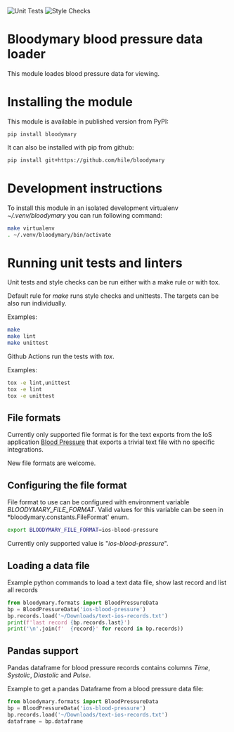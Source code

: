 ![Unit Tests](https://github.com/hile/bloodymary/actions/workflows/unittest.yml/badge.svg)
![Style Checks](https://github.com/hile/bloodymary/actions/workflows/lint.yml/badge.svg)

# Bloodymary blood pressure data loader

This module loades blood pressure data for viewing.

# Installing the module

This module is available in published version from PyPI:

```
pip install bloodymary
```

It can also be installed with pip from github:

```bash
pip install git+https://github.com/hile/bloodymary
```

# Development instructions

To install this module in an isolated development virtualenv *~/.venv/bloodymary* you can
run following command:

```bash
make virtualenv
. ~/.venv/bloodymary/bin/activate
```

# Running unit tests and linters

Unit tests and style checks can be run either with a make rule or with tox.

Default rule for *make* runs style checks and unittests. The targets can be also run
individually.

Examples:

```bash
make
make lint
make unittest
```

Github Actions run the tests with *tox*.

Examples:

```bash
tox -e lint,unittest
tox -e lint
tox -e unittest
```

## File formats

Currently only supported file format is for the text exports from the IoS application
[Blood Pressure](https://apps.apple.com/us/app/blood-pressure-app-monitor/id1502279381)
that exports a trivial text file with no specific integrations.

New file formats are welcome.

## Configuring the file format

File format to use can be configured with environment variable *BLOODYMARY_FILE_FORMAT*. Valid
values for this variable can be seen in *bloodymary.constants.FileFormat' enum.

```bash
export BLOODYMARY_FILE_FORMAT=ios-blood-pressure
```

Currently only supported value is "*ios-blood-pressure*".

## Loading a data file

Example python commands to load a text data file, show last record and list all records

```python
from bloodymary.formats import BloodPressureData
bp = BloodPressureData('ios-blood-pressure')
bp.records.load('~/Downloads/text-ios-records.txt')
print(f'last record {bp.records.last}')
print('\n'.join(f'  {record}' for record in bp.records))
```

## Pandas support

Pandas dataframe for blood pressure records contains columns
*Time*, *Systolic*, *Diastolic* and *Pulse*.

Example to get a pandas Dataframe from a blood pressure data file:

```python
from bloodymary.formats import BloodPressureData
bp = BloodPressureData('ios-blood-pressure')
bp.records.load('~/Downloads/text-ios-records.txt')
dataframe = bp.dataframe
```
